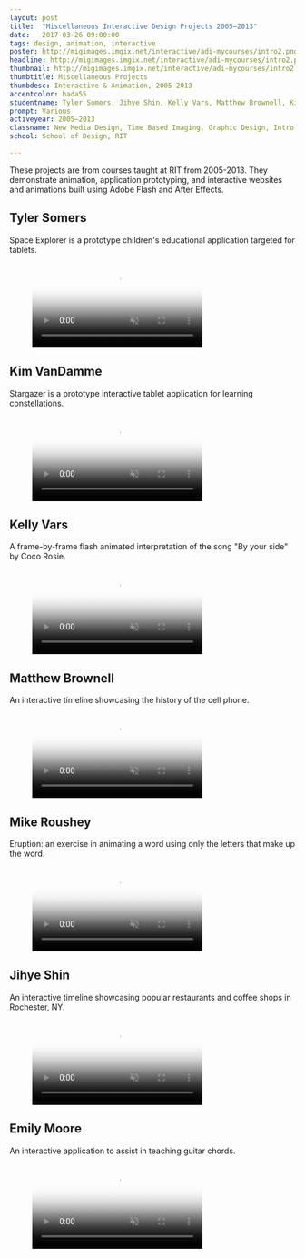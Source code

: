 ```yaml
---
layout: post
title:  "Miscellaneous Interactive Design Projects 2005–2013"
date:   2017-03-26 09:00:00
tags: design, animation, interactive
poster: http://migimages.imgix.net/interactive/adi-mycourses/intro2.png
headline: http://migimages.imgix.net/interactive/adi-mycourses/intro2.png?fm=pjpg&h=400&fit=crop&bg=f3f5f9&auto=format&crop=fp&fp-x=.33&bg=f3f5f9&fp-y=.45
thumbnail: http://migimages.imgix.net/interactive/adi-mycourses/intro2.png?fit=crop&fm=pjpg&q=85&chromasub=444&crop=fp&fp-x=.33&bg=f3f5f9
thumbtitle: Miscellaneous Projects
thumbdesc: Interactive & Animation, 2005-2013
accentcolor: bada55
studentname: Tyler Somers, Jihye Shin, Kelly Vars, Matthew Brownell, Kim VanDamme, Mike Roushey
prompt: Various
activeyear: 2005–2013
classname: New Media Design, Time Based Imaging. Graphic Design, Intro to Interactive & Advanced Interactive
school: School of Design, RIT

---
```


<section>
<p>These projects are from courses taught at RIT from 2005-2013. They demonstrate animation, application prototyping, and interactive websites and animations built using Adobe Flash and After Effects. </p>

<h2>Tyler Somers</h2>
<p>Space Explorer is a prototype children's educational application targeted for tablets.</p>

<figure class="fullsize">
<video preload="none" poster="{{ page.poster }}?fm=pjpg&w=1076&h=806&fit=crop&blend=dd{{ page.accentcolor }}&bm=normal&sat=-100&q=50" playsinline autoplay muted controls loop src="http://students.miguelcardona.com/media/misc/rocketlaunch-tylersomers.mp4">
	<source src="http://students.miguelcardona.com/media/misc/rocketlaunch-tylersomers.mp4" type="video/mp4">
</video>
</figure>

<h2>Kim VanDamme</h2>
<p>Stargazer is a prototype interactive tablet application for learning constellations.</p>

<figure class="fullsize">
<video preload="none" poster="{{ page.poster }}?fm=pjpg&w=1076&h=806&fit=crop&blend=dd{{ page.accentcolor }}&bm=normal&sat=-100&q=50" playsinline autoplay muted controls loop src="http://students.miguelcardona.com/media/misc/stargazer-kimvandamme.mp4">
	<source src="http://students.miguelcardona.com/media/misc/stargazer-kimvandamme.mp4" type="video/mp4">
</video>
</figure>

<h2>Kelly Vars</h2>
<p>A frame-by-frame flash animated interpretation of the song "By your side" by Coco Rosie.</p>

<figure>
<video preload="none" poster="{{ page.poster }}?fm=pjpg&w=640&h=640&fit=crop&blend=dd{{ page.accentcolor }}&bm=normal&sat=-100&q=50" playsinline autoplay muted controls loop src="http://students.miguelcardona.com/media/misc/byyourside-kellyvars.mp4">
	<source src="http://students.miguelcardona.com/media/misc/byyourside-kellyvars.mp4" type="video/mp4">
</video>
</figure>

<h2>Matthew Brownell</h2>
<p>An interactive timeline showcasing the history of the cell phone.</p>

<figure>
<video preload="none" poster="{{ page.poster }}?fm=pjpg&w=640&h=482&fit=crop&blend=dd{{ page.accentcolor }}&bm=normal&sat=-100&q=50" playsinline autoplay muted controls loop src="http://students.miguelcardona.com/media/misc/cellphone-mattbrownell.mp4">
	<source src="http://students.miguelcardona.com/media/misc/cellphone-mattbrownell.mp4" type="video/mp4">
</video>
</figure>

<h2>Mike Roushey</h2>
<p>Eruption: an exercise in animating a word using only the letters that make up the word.</p>

<figure>
<video preload="none" poster="{{ page.poster }}?fm=pjpg&w=640&h=460&fit=crop&blend=dd{{ page.accentcolor }}&bm=normal&sat=-100&q=50" playsinline autoplay muted controls loop src="http://students.miguelcardona.com/media/misc/eruption-mikeroushey.mp4">
	<source src="http://students.miguelcardona.com/media/misc/eruption-mikeroushey.mp4" type="video/mp4">
</video>
</figure>

<h2>Jihye Shin</h2>
<p>An interactive timeline showcasing popular restaurants and coffee shops in Rochester, NY.</p>

<figure>
<video preload="none" poster="{{ page.poster }}?fm=pjpg&w=640&h=480&fit=crop&blend=dd{{ page.accentcolor }}&bm=normal&sat=-100&q=50" playsinline autoplay muted controls loop src="http://students.miguelcardona.com/media/misc/parkave-jihyeshin.mp4">
	<source src="http://students.miguelcardona.com/media/misc/parkave-jihyeshin.mp4" type="video/mp4">
</video>
</figure>

<h2>Emily Moore</h2>
<p>An interactive application to assist in teaching guitar chords.</p>
<figure>
<video preload="none" poster="{{ page.poster }}?fm=pjpg&w=640&h=287&fit=crop&blend=dd{{ page.accentcolor }}&bm=normal&sat=-100&q=50" playsinline autoplay muted controls loop src="http://students.miguelcardona.com/media/misc/chords-emilymoore.mp4">
	<source src="http://students.miguelcardona.com/media/misc/chords-emilymoore.mp4" type="video/mp4">
</video>
</figure>

</section>